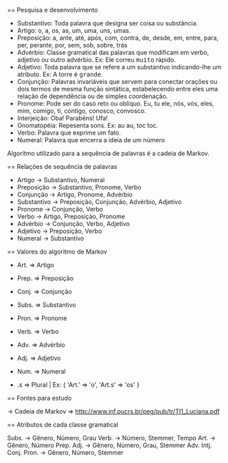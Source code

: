 == Pesquisa e desenvolvimento

* Substantivo: Toda palavra que designa ser coisa ou substância.
* Artigo: o, a, os, as, um, uma, uns, umas.
* Preposição: a, ante, até, após, com, contra, de, desde, em, entre, para, per, perante, por, sem, sob, sobre, trás
* Advérbio: Classe gramatical das palavras que modificam em verbo, adjetivo ou outro advérbio. Ex: Ele correu <tt>muito</tt> rápido.
* Adjetivo: Toda palavra que se refere a um substantivo indicando-lhe um atributo. Ex: A torre é <tt>grande</tt>.
* Conjunção: Palavras invariáveis que servem para conectar orações ou dois termos de mesma função sintática, estabelecendo entre eles uma relação de dependência ou de simples coordenação.
* Pronome: Pode ser do caso reto ou oblíquo. Eu, tu ele, nós, vós, eles, mim, comigo, ti, contigo, conosco, convosco.
* Interjeição: Oba! Parabéns! Ufa!
* Onomatopéia: Repesenta sons. Ex: au au, toc toc.
* Verbo: Palavra que exprime um fato.
* Numeral: Palavra que encerra a ideia de um número

Algorítmo utilizado para a sequência de palavras é a cadeia de Markov.

== Relações de sequência de palavras

* Artigo -> Substantivo, Numeral
* Preposição -> Substantivo, Pronome, Verbo
* Conjunção -> Artigo, Pronome, Advérbio
* Substantivo -> Preposição, Conjunção, Advérbio, Adjetivo
* Pronome -> Conjunção, Verbo
* Verbo -> Artigo, Preposição, Pronome
* Advérbio -> Conjunção, Verbo, Adjetivo
* Adjetivo -> Preposição, Verbo
* Numeral -> Substantivo

== Valores do algoritmo de Markov

* Art.  => Artigo
* Prep. => Preposição
* Conj. => Conjunção
* Subs. => Substantivo
* Pron. => Pronome
* Verb. => Verbo
* Adv.  => Advérbio
* Adj.  => Adjetivo
* Num.  => Numeral

* <rule>.s => Plural | Ex: { 'Art.' => 'o', 'Art.s' => 'os' }

== Fontes para estudo

-> Cadeia de Markov => http://www.inf.pucrs.br/peg/pub/tr/TI1_Luciana.pdf

== Atributos de cada classe gramatical

Subs. -> Gênero, Número, Grau
Verb. -> Número, Stemmer, Tempo
Art. -> Gênero, Número
Prep.
Adj. -> Gênero, Número, Grau, Stemmer
Adv.
Intj.
Conj.
Pron. -> Gênero, Número, Stemmer